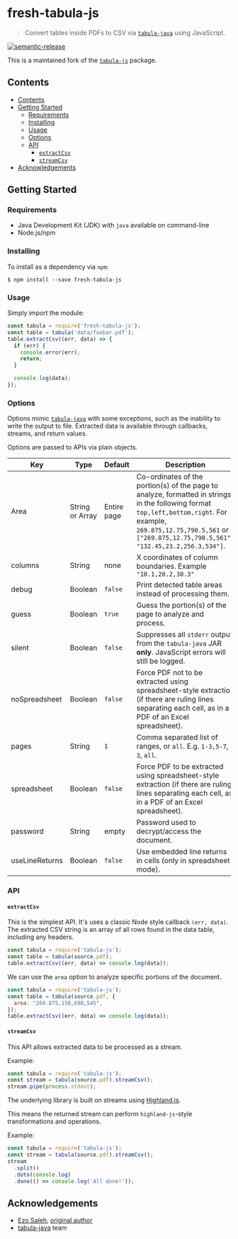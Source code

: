# fresh-tabula-js
> Convert tables inside PDFs to CSV via [`tabula-java`](https://github.com/tabulapdf/tabula-java) using JavaScript.

[![semantic-release](https://img.shields.io/badge/%20%20%F0%9F%93%A6%F0%9F%9A%80-semantic--release-e10079.svg)](https://github.com/semantic-release/semantic-release)

This is a maintained fork of the [`tabula-js`](https://github.com/ezodude/tabula-js) package.

## Contents

- [Contents](#contents)
- [Getting Started](#getting-started)
  - [Requirements](#requirements)
  - [Installing](#installing)
  - [Usage](#usage)
  - [Options](#options)
  - [API](#api)
    - [`extractCsv`](#extractcsv)
    - [`streamCsv`](#streamcsv)
- [Acknowledgements](#acknowledgements)

## Getting Started

### Requirements

- Java Development Kit (JDK) with `java` available on command-line
- Node.js/npm

### Installing

To install as a dependency via `npm`:

```
$ npm install --save fresh-tabula-js
```

### Usage

Simply import the module:

```javascript
const tabula = require('fresh-tabula-js');
const table = tabula('data/foobar.pdf');
table.extractCsv((err, data) => {
  if (err) {
    console.error(err);
    return;
  }

  console.log(data);
});
```

### Options

Options mimic [`tabula-java`](https://github.com/tabulapdf/tabula-java#usage-examples) with some exceptions, such as the inability to write the output to file. Extracted data is available through callbacks, streams, and return values.

Options are passed to APIs via plain objects.

| Key | Type | Default | Description |
| - | - | - | - |
| Area | String or Array | Entire page | Co-ordinates of the portion(s) of the page to analyze, formatted in strings in the following format `top,left,bottom,right`. For example, `269.875,12.75,790.5,561` or `["269.875,12.75,790.5,561", "132.45,23.2,256.3,534"]`.
| columns | String | none | X coordinates of column boundaries. Example `"10.1,20.2,30.3"` |
| debug | Boolean | `false` | Print detected table areas instead of processing them. |
| guess | Boolean | `true` | Guess the portion(s) of the page to analyze and process. |
| silent | Boolean | `false` | Suppresses all `stderr` output from the `tabula-java` JAR **only**. JavaScript errors will still be logged. |
| noSpreadsheet | Boolean | `false` | Force PDF not to be extracted using spreadsheet-style  extraction (if there are ruling lines separating each cell, as in a PDF of an Excel spreadsheet). |
| pages | String | `1` | Comma separated list of ranges, or `all`. E.g. `1-3,5-7`, `3`, `all`.
| spreadsheet | Boolean | `false` | Force PDF to be extracted using spreadsheet-style extraction (if there are ruling lines separating each cell, as in a PDF of an Excel spreadsheet). |
| password | String | empty | Password used to decrypt/access the document. |
| useLineReturns | Boolean | `false` | Use embedded line returns in cells (only in spreadsheet mode). |

### API

#### `extractCsv`

This is the simplest API. It's uses a classic Node style callback ```(err, data)```. The extracted CSV string is an array of all rows found in the data table, including any headers.

``` js
const tabula = require('tabula-js');
const table = tabula(source.pdf);
table.extractCsv((err, data) => console.log(data));
```

We can use the `area` option to analyze specific portions of the document.

``` js
const tabula = require('tabula-js');
const table = tabula(source.pdf, {
  area: "269.875,150,690,545",
});
table.extractCsv((err, data) => console.log(data));
```

#### `streamCsv`

This API allows extracted data to be processed as a stream.

Example:

``` js
const tabula = require('tabula-js');
const stream = tabula(source.pdf).streamCsv();
stream.pipe(process.stdout);
```

The underlying library is built on streams using [Highland.js](http://highlandjs.org/).

This means the returned stream can perform `highland-js`-style transformations and operations.

Example: 

``` js
const tabula = require('tabula-js');
const stream = tabula(source.pdf).streamCsv();
stream
  .split()
  .doto(console.log)
  .done(() => console.log('All done!'));
```

## Acknowledgements

* [Ezo Saleh](https://github.com/ezodude), [original author](https://github.com/ezodude/tabula-js)
* [tabula-java](https://github.com/tabulapdf/tabula-java) team
